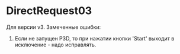 # DirectRequest03

Для версии v3.
Замеченные ошибки:
1. Если не запущен P3D, то при нажатии кнопки 'Start' выходит в исключение - надо исправлять.
